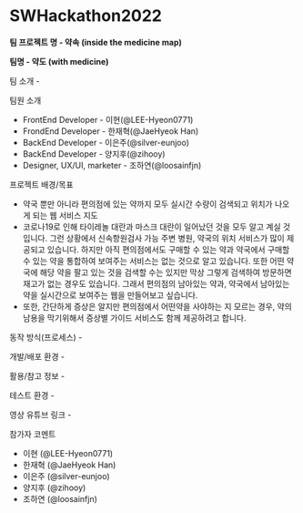 # SWHackathon2022

<b>팀 프로젝트 명 - 약속 (inside the medicine map)</b>

<b>팀명 - 약도 (with medicine)</b>

팀 소개 -

팀원 소개

- FrontEnd Developer - 이현(@LEE-Hyeon0771)
- FrondEnd Developer - 한재혁(@JaeHyeok Han)
- BackEnd Developer - 이은주(@silver-eunjoo)
- BackEnd Developer - 양지후(@zihooy)
- Designer, UX/UI, marketer - 조하연(@loosainfjn)

프로젝트 배경/목표 

- 약국 뿐만 아니라 편의점에 있는 약까지 모두 실시간 수량이 검색되고 위치가 나오게 되는 웹 서비스 지도
- 코로나19로 인해 타이레놀 대란과 마스크 대란이 일어났던 것을 모두 알고 계실 것입니다. 그런 상황에서 신속항원검사 가능 주변 병원, 약국의 위치 서비스가 많이 제공되고 있습니다. 하지만 아직 편의점에서도 구매할 수 있는 약과 약국에서 구매할 수 있는 약을 통합하여 보여주는 서비스는 없는 것으로 알고 있습니다. 또한 어떤 약국에 해당 약을 팔고 있는 것을 검색할 수는 있지만 막상 그렇게 검색하여 방문하면 재고가 없는 경우도 있습니다. 그래서 편의점의 남아있는 약과, 약국에서 남아있는 약을 실시간으로 보여주는 웹을 만들어보고 싶습니다.
- 또한, 간단하게 증상은 알지만 편의점에서 어떤약을 사야하는 지 모르는 경우, 약의 남용을 막기위해서 증상별 가이드 서비스도 함께 제공하려고 합니다.

동작 방식(프로세스) -

개발/배포 환경 -

활용/참고 정보 -

테스트 환경 -

영상 유튜브 링크 -

참가자 코멘트

- 이현   (@LEE-Hyeon0771)
- 한재혁 (@JaeHyeok Han)
- 이은주 (@silver-eunjoo)
- 양지후 (@zihooy)
- 조하연 (@loosainfjn)
